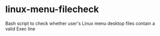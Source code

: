 # linux-menu-filecheck
Bash script to check whether user's Linux menu desktop files contain a valid Exec line
